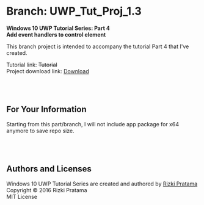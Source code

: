 # Branch: UWP_Tut_Proj_1.3
**Windows 10 UWP Tutorial Series: Part 4**<br>
**Add event handlers to control element**

This branch project is intended to accompany the tutorial Part 4 that I've created.

Tutorial link: ~~Tutorial~~ <br>
Project download link: [Download](https://github.com/softtama/UWP_Tut_Proj_1/archive/UWP_Tut_Proj_1.3.zip)

<br><br>
For Your Information
-----
Starting from this part/branch, I will not include app package for x64 anymore to save repo size.

<br><br>
Authors and Licenses
-----
Windows 10 UWP Tutorial Series are created and authored by [Rizki Pratama](https://twitter.com/softtama)<br>
Copyright © 2016 Rizki Pratama<br>
MIT License
